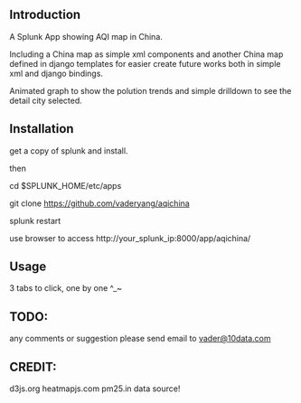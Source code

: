 Introduction
------------
A Splunk App showing AQI map in China. 

Including a China map as simple xml components and another China map defined in django templates for easier create future works both in simple xml and django bindings. 

Animated graph to show the polution trends and simple drilldown to see the detail city selected.

Installation
------------
get a copy of splunk and install.

then

cd $SPLUNK_HOME/etc/apps

git clone https://github.com/vaderyang/aqichina

splunk restart

use browser to access http://your_splunk_ip:8000/app/aqichina/


Usage
-----
3 tabs to click, one by one ^_~

TODO:
-----
any comments or suggestion please send email to vader@10data.com

CREDIT:
-----
d3js.org
heatmapjs.com
pm25.in  data source! 
